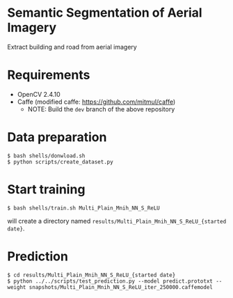 Semantic Segmentation of Aerial Imagery
========================================

Extract building and road from aerial imagery

# Requirements
- OpenCV 2.4.10
- Caffe (modified caffe: https://github.com/mitmul/caffe)
    - NOTE: Build the `dev` branch of the above repository

# Data preparation

    $ bash shells/donwload.sh
    $ python scripts/create_dataset.py

# Start training

    $ bash shells/train.sh Multi_Plain_Mnih_NN_S_ReLU

will create a directory named `results/Multi_Plain_Mnih_NN_S_ReLU_{started date}`.

# Prediction

    $ cd results/Multi_Plain_Mnih_NN_S_ReLU_{started date}
    $ python ../../scripts/test_prediction.py --model predict.prototxt --weight snapshots/Multi_Plain_Mnih_NN_S_ReLU_iter_250000.caffemodel

